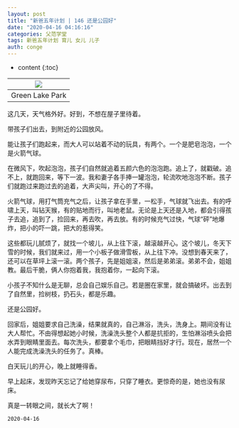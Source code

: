 ```yaml
---
layout: post
title: "新爸五年计划 | 146 还是公园好"
date: "2020-04-16 04:16:16"
categories: 父范学堂
tags: 新爸五年计划 育儿 女儿 儿子
auth: conge
---
```

* content
{:toc}


|![](../..//assets/images/父范学堂/118382-f9c213f57c829a40.png)|
|:----:|
|Green Lake Park|

这几天，天气格外好。好到，不想在屋子里待着。

带孩子们出去，到附近的公园放风。

能让孩子们跑起来，而大人可以站着不动的玩具，有两个。一个是肥皂泡泡，一个是火箭气球。

在微风下，吹起泡泡，孩子们自然就追着五颜六色的泡泡跑。追上了，就戳破。追不上，就跑回来，等下一波。我和妻子各手捧一罐泡泡，轮流吹地泡泡不断。孩子们就跑过来跑过去的追着，大声尖叫，开心的了不得。

火箭气球，用打气筒充气之后，让孩子拿在手里，一松手，气球就飞出去。有的呼啸上天，叫钻天猴，有的贴地而行，叫地老鼠。无论是上天还是入地，都会引得孩子去追，追到了，捡回来，再去吹，再去放。有的时候充气过快，气球“砰”地爆炸，把小的吓一跳，把大的惹得笑。





这些都玩儿腻烦了，就找一个坡儿，从上往下滚，越滚越开心。这个坡儿，冬天下雪的时候，我们就来过，用一个小板子做滑雪板，从上往下冲。没想到春天来了，还可以在草坪上滚一滚。两个孩子，先是姐姐滚，然后是弟弟滚。弟弟不会，姐姐教。最后干脆，俩人你抱着我，我抱着你，一起向下滚。

小孩子不知什么是无聊，总会自己娱乐自己。若是圈在家里，就会搞破坏。出去到了自然里，捡树枝，扔石头，都是乐趣。

还是公园好。

回家后，姐姐要求自己洗澡，结果就真的，自己淋浴，洗头，洗身上。期间没有让大人帮忙。不由得想起她小时候，洗澡洗头整个人都是抗拒的，生怕淋浴喷头会把水弄到眼睛里面去。每次洗头，都要拿个毛巾，把眼睛挡好才行。现在，居然一个人能完成洗澡洗头的任务了。真棒。

白天玩儿的开心，晚上就睡得香。

早上起床，发现昨天忘记了给她穿尿布，只穿了睡衣。更惊奇的是，她也没有尿床。

真是一转眼之间，就长大了啊！

```
2020-04-16
```
